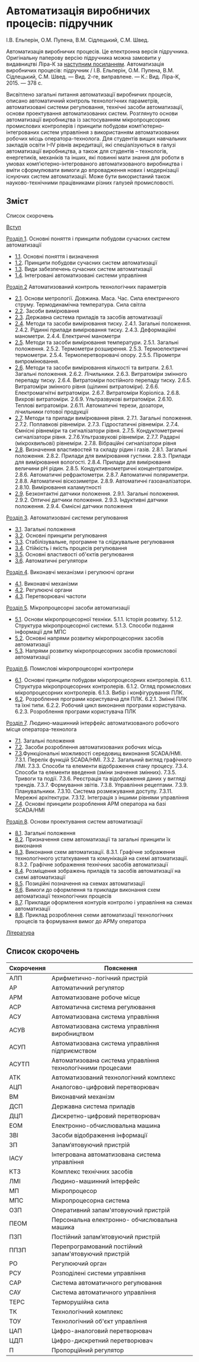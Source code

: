 # Автоматизація виробничих процесів: підручник

 І.В. Ельперін, О.М. Пупена, В.М. Сідлецький, С.М. Швед.

Автоматизація виробничих процесів. Це електронна версія підручника. Оригінальну паперову версію підручника можна замовити у видавництві Ліра-К за [наступним посиланням](https://lira-k.com.ua/books/tehnichni/avtomatyzacija-vyrobnychyh-procesiv.html). Автоматизація виробничих процесів: підручник / І.В. Ельперін, О.М. Пупена, В.М. Сідлецький, С.М. Швед. — Вид. 2-ге, виправлене. — К.: Вид. Ліра-К, 2015. — 378 с. 

Висвітлено загальні питання автоматизації виробничих процесів, описано автоматичний контроль технологічних параметрів, автоматизовані системи регулювання, технічні засоби автоматизації, основи проектування автоматизованих систем. Розглянуто основи автоматизації виробництва із застосуванням мікропроцесорних промислових контролерів і принципи побудови комп’ютерно-інтегрованих систем управління з використанням автоматизованих робочих місць оператора-технолога. Для студентів вищих навчальних закладів освіти I–IV рівнів акредитації, які спеціалізуються в галузі автоматизації виробництва, а також для студентів – технологів, енергетиків, механіків та інших, які повинні мати знання для роботи в умовах комп’ютерно-інтегрованого автоматизованого виробництва і вміти сформулювати вимоги до впровадження нових і модернізації існуючих систем автоматизації. Може бути використаний також науково-технічними працівниками різних галузей промисловості.

## Зміст 

Список скорочень

[Вступ](intro.md)

[Розділ 1](1.md). Основні поняття і принципи побудови сучасних систем автоматизації 

- [1.1](1_1.md). Основні поняття і визначення
- [1.2](1_2.md). Принципи побудови сучасних систем автоматизації
- [1.3](1_3.md). Види забезпечень сучасних систем автоматизації
- [1.4](1_4.md). Інтегровані автоматизовані системи управління

[Розділ 2](2.md) Автоматизований контроль технологічних параметрів 

- [2.1](2_1.md). Основи метрології. Довжина. Маса. Час. Сила електричного струму. Термодинамічна температура. Сила світла
- [2.2](2_2.md). Засоби вимірювання
- [2.3](2_3.md). Державна система приладів та засобів автоматизації
- [2.4](2_4.md). Методи та засоби вимірювання тиску. 2.4.1. Загальні положення. 2.4.2. Рідинні прилади вимірювання тиску. 2.4.3. Деформаційні манометри. 2.4.4. Електричні манометри
- [2.5](2_5.md). Методи та засоби вимірювання температури. 2.5.1. Загальні положення. 2.5.2. Термометри розширення. 2.5.3. Термоелектричні термометри. 2.5.4. Термоперетворювачі опору. 2.5.5. Пірометри випромінювання.
- [2.6](2_6.md). Методи та засоби вимірювання кількості та витрати. 2.6.1. Загальні положення. 2.6.2. Лічильники. 2.6.3. Витратоміри змінного перепаду тиску. 2.6.4. Витратоміри постійного перепаду тиску. 2.6.5. Витратоміри змінного рівня (щілинні витратоміри). 2.6.6. Електромагнітні витратоміри. 2.6.7. Витратоміри Коріоліса. 2.6.8. Вихрові витратоміри. 2.6.9. Ультразвукові витратоміри. 2.6.10. Теплові витратоміри. 2.6.11. Автоматичні терези, дозатори, лічильники готової продукції
- [2.7](2_7.md). Методи та прилади вимірювання рівня. 2.7.1. Загальні положення. 2.7.2. Поплавкові рівнеміри. 2.7.3. Гідростатичні рівнеміри. 2.7.4. Ємнісні рівнеміри та сигналізатори рівня. 2.7.5. Кондуктометричні сигналізатори рівня. 2.7.6.Ультразвукові рівнеміри. 2.7.7. Радарні (мікрохвильові) рівнеміри. 2.7.8. Вібраційні сигналізатори рівня
- [2.8](2_8.md). Визначення властивостей та складу рідин і газів. 2.8.1. Загальні положення. 2.8.2. Прилади для вимірювання густини. 2.8.3. Прилади для вимірювання вологості. 2.8.4. Прилади для вимірювання величини рН рідин. 2.8.5. Кондуктивнометричні концентратоміри. 2.8.6. Автоматичні рефрактометри. 2.8.7. Автоматичні поляриметри. 2.8.8. Автоматичні віскозиметри. 2.8.9. Автоматичні газоаналізатори. 2.8.10. Вимірювання каламутності
- [2.9](2_9.md). Безконтактні датчики положення. 2.9.1. Загальні положення. 2.9.2. Оптичні датчики положення. 2.9.3. Індуктивні датчики положення. 2.9.4. Ємнісні датчики положення

[Розділ 3](3.md). Автоматизовані системи регулювання 

- [3.1](3_1.md). Загальні положення
- [3.2](3_2.md). Основні принципи регулювання
- [3.3](3_3.md). Стабілізувальне, програмне та слідкувальне регулювання
- [3.4](3_4.md). Стійкість і якість процесів регулювання
- [3.5](3_5.md). Основні властивості об'єктів регулювання
- [3.6](3_6.md). Автоматичні регулятори

[Розділ 4](4.md). Виконавчі механізми і регулюючі органи 

- [4.1](4_1.md). Виконавчі механізми
- [4.2](4_2.md). Регулюючі органи
- [4.3](4_3.md). Перетворювачі частоти

[Розділ 5](5.md). Мікропроцесорні засоби автоматизації 

- [5.1](5_1.md). Основи мікропроцесорної техніки. 5.1.1. Історія розвитку. 5.1.2. Структура мікропроцесорної системи. 5.1.3. Способи подання інформації для МПС
- [5.2](5_2.md). Основні напрями розвитку мікропроцесорних засобів автоматизації
- [5.3](5_3.md). Напрями розвитку мікропроцесорних засобів промислової автоматизації

[Розділ 6](6.md). Помислові мікропроцесорні контролери

- [6.1](6_1.md). Основні принципи побудови мікропроцесорних контролерів. 6.1.1. Структура мікропроцесорних контролерів. 6.1.2. Огляд промислових мікропроцесорних контролерів. 6.1.3. Вибір і конфігурування ПЛК.
- [6.2](6_2.md). Розроблення програми користувача для ПЛК. 6.2.1. Змінні ПЛК та їхні типи. 6.2.2. Робочий цикл виконання програми користувача. 6.2.3. Розроблення програми користувача ПЛК

[Розділ 7](7.md). Людино-машинний інтерфейс автоматизованого робочого місця оператора-технолога 

- [7.1](7_1.md). Загальні положення
- [7.2](7_2.md). Засоби розроблення автоматизованих робочих місць
- [7.3](7_3.md).Функціональні можливості середовищ виконання SCADA/HMI. 7.3.1. Перелік функцій SCADA/HMІ. 7.3.2. Загальний вигляд графічного ЛМІ. 7.3.3. Способи та елементи відображення стану процесу. 7.3.4. Способи та елементи введення (зміни значення змінних). 7.3.5. Тривоги та події. 7.3.6. Реєстрація та відображення даних у вигляді трендів. 7.3.7. Формування звітів. 7.3.8. Управління рецептами. 7.3.9. Планувальники. 7.3.10. Система розмежування доступу. 7.3.11. Мережні архітектури. 7.3.12. Інтеграція з іншими рівнями управління
- [7.4](7_4.md). Основні принципи розроблення АРМ оператора на базі SCADA/HMI

[Розділ 8](8.md). Основи проектування систем автоматизації 

- [8.1](8_1.md). Загальні положення
- [8.2](8_2.md). Призначення схем автоматизації та загальні принципи їх виконання
- [8.3](8_3.md). Виконання схем автоматизації. 8.3.1. Графічне зображення технологічного устаткування та комунікацій на схемі автоматизації. 8.3.2. Графічне зображення технічних засобів автоматизації
- [8.4](8_4.md). Розміщення зображень приладів та засобів автоматизації на схемі автоматизації
- [8.5](8_5.md). Позиційні позначення на схемах автоматизації
- [8.6](8_6.md). Вимоги до оформлення та приклади виконання схем автоматизації технологічних процесів
- [8.7](8_7.md). Приклади оформлення контурів контролю і управління на схемах автоматизації
- [8.8](8_8.md). Приклад розроблення схеми автоматизації технологічних процесів та формування вимог до АРМу оператора

[Література](lit.md)

## Список скорочень

| Скорочення | Пояснення                                                    |
| ---------- | ------------------------------------------------------------ |
| АЛП        | Арифметично-логічний  пристрій                               |
| АР         | Автоматичний  регулятор                                      |
| АРМ        | Автоматизоване  робоче місце                                 |
| АСР        | Автоматична  система регулювання                             |
| АСУ        | Автоматизована  система управління                           |
| АСУВ       | Автоматизована  система управління виробництвом              |
| АСУП       | Автоматизована  система управління підприємством             |
| АСУТП      | Автоматизована  система управління технологічними  процесами |
| АТК        | Автоматизований  технологічний комплекс                      |
| АЦП        | Аналогово-цифровий  перетворювач                             |
| ВМ         | Виконавчий  механізм                                         |
| ДСП        | Державна  система приладів                                   |
| ДЦП        | Дискретно-цифровий  перетворювач                             |
| ЕОМ        | Електронно-обчислювальна  машина                             |
| ЗВІ        | Засоби  відображення інформації                              |
| ЗП         | Запам’ятовуючий  пристрій                                    |
| ІАСУ       | Інтегрована  автоматизована система управління               |
| КТЗ        | Комплекс  технічних засобів                                  |
| ЛМІ        | Людино-машинний  інтерфейс                                   |
| МП         | Мікропроцесор                                                |
| МПС        | Мікропроцесорна  система                                     |
| ОЗП        | Оперативний  запам'ятовуючий пристрій                        |
| ПЕОМ       | Персональна  електронно- обчислювальна машика                |
| ПЗП        | Постійний  запам’ятовуючий пристрій                          |
| ППЗП       | Перепрограмований  постійний запам'ятовуючий пристрій        |
| РО         | Регулюючий  орган                                            |
| РСУ        | Розподілені  системи управління                              |
| САР        | Система  автоматичного регулювання                           |
| САУ        | Система  автоматичного управління                            |
| ТЕРС       | Терморушійна  сила                                           |
| ТК         | Технологічний  комплекс                                      |
| ТОУ        | Технологічний  об'єкт управління                             |
| ЦАП        | Цифро-аналоговий  перетворювач                               |
| ЦДП        | Цифро-дискретний  перетворювач                               |
| П          | Пропорційний  регулятор                                      |
